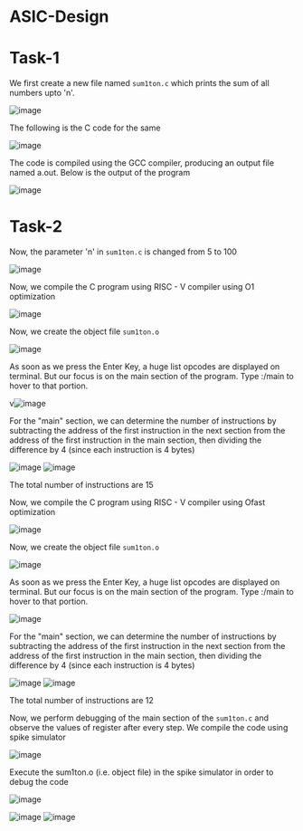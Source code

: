 # ASIC-Design

# Task-1

We first create a new file named `sum1ton.c` which prints the sum of all numbers upto 'n'.

![image](https://github.com/user-attachments/assets/c27a1b39-7817-43a6-9f4b-570350ef50e6)

The following is the C code for the same

![image](https://github.com/user-attachments/assets/96ceaa26-146c-41e3-867d-60923823f02b)

The code is compiled using the GCC compiler, producing an output file named a.out. Below is the output of the program

![image](https://github.com/user-attachments/assets/15a83abf-13fb-4822-ac38-754fba4dff68)

# Task-2

Now, the parameter 'n' in `sum1ton.c` is changed from 5 to 100

![image](https://github.com/user-attachments/assets/cf321036-15cc-422c-84a3-c039fbb1798a)

Now, we compile the C program using RISC - V compiler using O1 optimization

![image](https://github.com/user-attachments/assets/fa20235e-a636-4ae1-9e7e-03d58c1f8d85)

Now, we create the object file `sum1ton.o`

![image](https://github.com/user-attachments/assets/08c9d699-5237-4020-808b-5d19ccd24250)

As soon as we press the Enter Key, a huge list opcodes are displayed on terminal. But our focus is on the main section of the program. Type :/main to hover to that portion.

v![image](https://github.com/user-attachments/assets/e72e313c-bb12-4928-b743-0de1567e74ad)

For the "main" section, we can determine the number of instructions by subtracting the address of the first instruction in the next section from the address of the first instruction in the main section, then dividing the difference by 4 (since each instruction is 4 bytes)

![image](https://github.com/user-attachments/assets/1913fb35-806c-475e-9737-1d890058ada2)
![image](https://github.com/user-attachments/assets/74d36fdc-4051-462c-bb76-830c059ed420)

The total number of instructions are 15

Now, we compile the C program using RISC - V compiler using Ofast optimization

![image](https://github.com/user-attachments/assets/3de390ef-3f7d-4a14-99ad-56ce6a19216d)

Now, we create the object file `sum1ton.o`

![image](https://github.com/user-attachments/assets/08c9d699-5237-4020-808b-5d19ccd24250)

As soon as we press the Enter Key, a huge list opcodes are displayed on terminal. But our focus is on the main section of the program. Type :/main to hover to that portion.

![image](https://github.com/user-attachments/assets/95410174-0e12-47f4-a6bd-a3060ada6416)

For the "main" section, we can determine the number of instructions by subtracting the address of the first instruction in the next section from the address of the first instruction in the main section, then dividing the difference by 4 (since each instruction is 4 bytes)

![image](https://github.com/user-attachments/assets/55fb8f17-1e71-4a37-a86f-c1b83a14d082)
![image](https://github.com/user-attachments/assets/74a22175-e3fc-4897-93d2-0374163e75ee)

The total number of instructions are 12

Now, we perform debugging of the main section of the `sum1ton.c` and observe the values of register after every step. We compile the code using spike simulator

![image](https://github.com/user-attachments/assets/377b644a-8fa3-47d7-860a-55999ba44559)

Execute the sum1ton.o (i.e. object file) in the spike simulator in order to debug the code

![image](https://github.com/user-attachments/assets/04899006-ed76-4c1a-9ba4-bc28c07a7a25)

![image](https://github.com/user-attachments/assets/8428f4bd-f3d0-41b5-b5c1-2af564ffa88f)
![image](https://github.com/user-attachments/assets/4db3ccff-d382-41ff-8595-6ae795d193e2)














